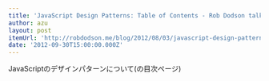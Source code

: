 ```yaml
---
title: 'JavaScript Design Patterns: Table of Contents - Rob Dodson talks internets'
author: azu
layout: post
itemUrl: 'http://robdodson.me/blog/2012/08/03/javascript-design-patterns'
date: '2012-09-30T15:00:00.000Z'
---
```

JavaScriptのデザインパターンについて(の目次ページ)
